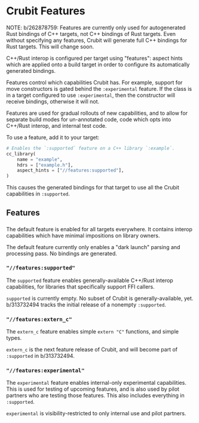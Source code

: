 # Crubit Features

NOTE: b/262878759: Features are currently only used for autogenerated Rust
bindings of C++ targets, not C++ bindings of Rust targets. Even without
specifying any features, Crubit will generate full C++ bindings for Rust
targets. This will change soon.

<!-- TODO(b/262878759): see above. -->

C++/Rust interop is configured per target using "features": aspect hints which
are applied onto a build target in order to configure its automatically
generated bindings.

Features control which capabilities Crubit has. For example, support for move
constructors is gated behind the `:experimental` feature. If the class is in a
target configured to use `:experimental`, then the constructor will receive
bindings, otherwise it will not.

Features are used for gradual rollouts of new capabilities, and to allow for
separate build modes for un-annotated code, code which opts into C++/Rust
interop, and internal test code.

To use a feature, add it to your target:

```python
# Enables the `:supported` feature on a C++ library `:example`.
cc_library(
    name = "example",
    hdrs = ["example.h"],
    aspect_hints = ["//features:supported"],
)
```

This causes the generated bindings for that target to use all the Crubit
capabilities in `:supported`.

## Features

### <default>

The default feature is enabled for all targets everywhere. It contains interop
capabilities which have minimal impositions on library owners.

The default feature currently only enables a "dark launch" parsing and
processing pass. No bindings are generated.

### `"//features:supported"`

The `supported` feature enables generally-available C++/Rust interop
capabilities, for libraries that specifically support FFI callers.

`supported` is currently empty. No subset of Crubit is generally-available, yet.
b/313732494 tracks the initial release of a nonempty `:supported`.

<!-- TODO(b/313732494): update here when a release happens. :) -->

### `"//features:extern_c"`

The `extern_c` feature enables simple `extern "C"` functions, and simple types.

`extern_c` is the next feature release of Crubit, and will become part of
`:supported` in b/313732494.

<!-- TODO(b/313732494): update here when a release happens. :) -->

### `"//features:experimental"`

The `experimental` feature enables internal-only experimental capabilities. This
is used for testing of upcoming features, and is also used by pilot partners who
are testing those features. This also includes everything in `:supported`.

`experimental` is visibility-restricted to only internal use and pilot partners.
